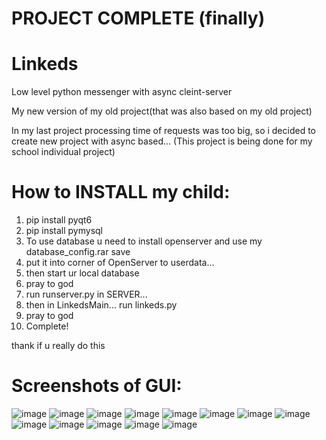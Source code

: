 # PROJECT COMPLETE (finally)
# Linkeds
Low level python messenger with async cleint-server

My new version of my old project(that was also based on my old project)

In my last project processing time of requests was too big, so i decided to create new project with async based...
(This project is being done for my school individual project)

# How to INSTALL my child:
1) pip install pyqt6
2) pip install pymysql
3) To use database u need to install openserver and use my database_config.rar save
4) put it into corner of OpenServer to userdata\...
5) then start ur local database
6) pray to god
7) run runserver.py in SERVER\...
8) then in LinkedsMain\... run linkeds.py
9) pray to god
10) Complete!

thank if u really do this  


# Screenshots of GUI:
![image](LinkedsScreenshots/scr1.jpg)
![image](LinkedsScreenshots/scr2.jpg)
![image](LinkedsScreenshots/scr3.jpg)
![image](LinkedsScreenshots/scr4.jpg)
![image](LinkedsScreenshots/scr5.jpg)
![image](LinkedsScreenshots/scr6.jpg)
![image](LinkedsScreenshots/scr7.jpg)
![image](LinkedsScreenshots/scr8.jpg)
![image](LinkedsScreenshots/scr9.jpg)
![image](LinkedsScreenshots/scr10.jpg)
![image](LinkedsScreenshots/scr11.jpg)
![image](LinkedsScreenshots/scr12.jpg)
![image](LinkedsScreenshots/scr13.jpg)
